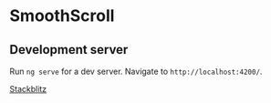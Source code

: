 
# SmoothScroll

## Development server

Run `ng serve` for a dev server. Navigate to `http://localhost:4200/`.

[Stackblitz](
https://stackblitz.com/edit/smooth-scroll-in-angular?file=src/app/app.component.ts)
